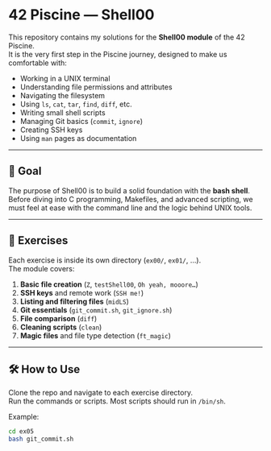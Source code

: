 # 42 Piscine — Shell00

This repository contains my solutions for the **Shell00 module** of the 42 Piscine.  
It is the very first step in the Piscine journey, designed to make us comfortable with:

- Working in a UNIX terminal
- Understanding file permissions and attributes
- Navigating the filesystem
- Using `ls`, `cat`, `tar`, `find`, `diff`, etc.
- Writing small shell scripts
- Managing Git basics (`commit`, `ignore`)
- Creating SSH keys
- Using `man` pages as documentation

---

## 📌 Goal
The purpose of Shell00 is to build a solid foundation with the **bash shell**.  
Before diving into C programming, Makefiles, and advanced scripting, we must feel at ease with the command line and the logic behind UNIX tools.

---

## 📂 Exercises
Each exercise is inside its own directory (`ex00/`, `ex01/`, …).  
The module covers:

1. **Basic file creation** (`Z`, `testShell00`, `Oh yeah, mooore…`)
2. **SSH keys** and remote work (`SSH me!`)
3. **Listing and filtering files** (`midLS`)
4. **Git essentials** (`git_commit.sh`, `git_ignore.sh`)
5. **File comparison** (`diff`)
6. **Cleaning scripts** (`clean`)
7. **Magic files** and file type detection (`ft_magic`)

---

## 🛠 How to Use
Clone the repo and navigate to each exercise directory.  
Run the commands or scripts. 
Most scripts should run in `/bin/sh`.

Example:
```bash
cd ex05
bash git_commit.sh

